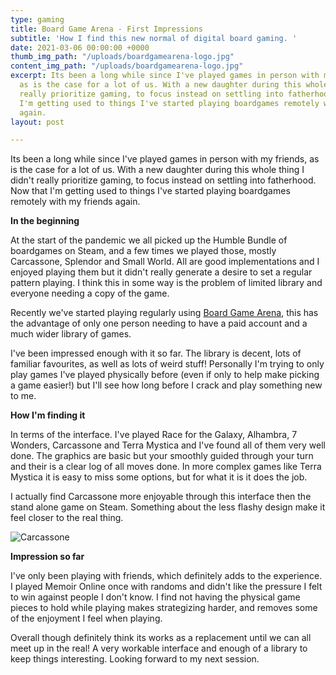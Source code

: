 ```yaml
---
type: gaming
title: Board Game Arena - First Impressions
subtitle: 'How I find this new normal of digital board gaming. '
date: 2021-03-06 00:00:00 +0000
thumb_img_path: "/uploads/boardgamearena-logo.jpg"
content_img_path: "/uploads/boardgamearena-logo.jpg"
excerpt: Its been a long while since I've played games in person with my friends,
  as is the case for a lot of us. With a new daughter during this whole thing I didn't
  really prioritize gaming, to focus instead on settling into fatherhood. Now that
  I'm getting used to things I've started playing boardgames remotely with my friends
  again.
layout: post

---
```

Its been a long while since I've played games in person with my friends, as is the case for a lot of us. With a new daughter during this whole thing I didn't really prioritize gaming, to focus instead on settling into fatherhood. Now that I'm getting used to things I've started playing boardgames remotely with my friends again.

**In the beginning**

At the start of the pandemic we all picked up the Humble Bundle of boardgames on Steam, and a few times we played those, mostly Carcassone, Splendor and Small World. All are good implementations and I enjoyed playing them but it didn't really generate a desire to set a regular pattern playing. I think this in some way is the problem of limited library and everyone needing a copy of the game.

Recently we've started playing regularly using [Board Game Arena](https://boardgamearena.com/), this has the advantage of only one person needing to have a paid account and a much wider library of games.

I've been impressed enough with it so far. The library is decent, lots of familiar favourites, as well as lots of weird stuff! Personally I'm trying to only play games I've played physically before (even if only to help make picking a game easier!) but I'll see how long before I crack and play something new to me.

**How I'm finding it**

In terms of the interface. I've played Race for the Galaxy, Alhambra, 7 Wonders, Carcassone and Terra Mystica and I've found all of them very well done. The graphics are basic but your smoothly guided through your turn and their is a clear log of all moves done. In more complex games like Terra Mystica it is easy to miss some options, but for what it is it does the job.

I actually find Carcassone more enjoyable through this interface then the stand alone game on Steam. Something about the less flashy design make it feel closer to the real thing.

![Carcassone](/uploads/pxl_20210224_212541983.jpg "Carcassone")

**Impression so far**

I've only been playing with friends, which definitely adds to the experience. I played Memoir Online once with randoms and didn't like the pressure I felt to win against people I don't know. I find not having the physical game pieces to hold while playing makes strategizing harder, and removes some of the enjoyment I feel when playing.

Overall though definitely think its works as a replacement until we can all meet up in the real! A very workable interface and enough of a library to keep things interesting. Looking forward to my next session.